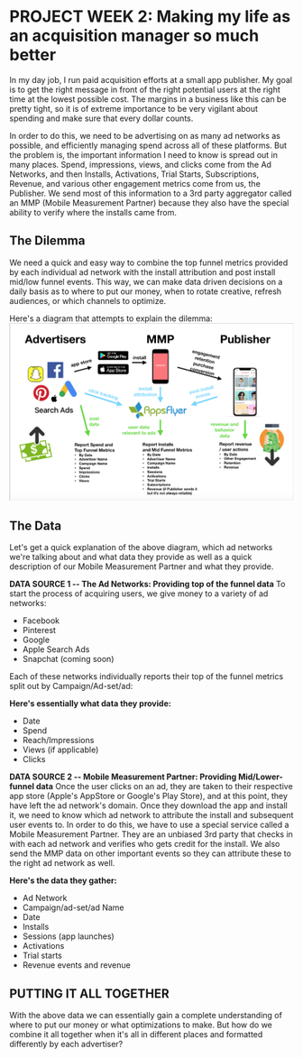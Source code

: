 # PROJECT WEEK 2: Making my life as an acquisition manager so much better

In my day job, I run paid acquisition efforts at a small app publisher. My goal is to get the right message in front of the right potential users at the right time at the lowest possible cost. The margins in a business like this can be pretty tight, so it is of extreme importance to be very vigilant about spending and make sure that every dollar counts. 

In order to do this, we need to be advertising on as many ad networks as possible, and efficiently managing spend across all of these platforms. But the problem is, the important information I need to know is spread out in many places. Spend, impressions, views, and clicks come from the Ad Networks, and then Installs, Activations, Trial Starts, Subscriptions, Revenue, and various other engagement metrics come from us, the Publisher. We send most of this information to a 3rd party aggregator called an MMP (Mobile Measurement Partner) because they also have the special ability to verify where the installs came from.

## The Dilemma
We need a quick and easy way to combine the top funnel metrics provided by each individual ad network with the install attribution and post install mid/low funnel events. This way, we can make data driven decisions on a daily basis as to where to put our money, when to rotate creative, refresh audiences, or which channels to optimize.

Here's a diagram that attempts to explain the dilemma:
![Acquisition Managers Dilemma](https://github.com/EfficiencyJunky/UCB_DataBootcamp_Homework_repo/blob/master/13-Project_Week_2/Resources/acquisition_managers_dillemma.png?raw=true)


## The Data
Let's get a quick explanation of the above diagram, which ad networks we're talking about and what data they provide as well as a quick description of our Mobile Measurement Partner and what they provide.

**DATA SOURCE 1 -- The Ad Networks: Providing top of the funnel data**
To start the process of acquiring users, we give money to a variety of ad networks:

 - Facebook
 - Pinterest
 - Google
 - Apple Search Ads
 - Snapchat (coming soon)

Each of these networks individually reports their top of the funnel metrics split out by Campaign/Ad-set/ad:

**Here's essentially what data they provide:**
 - Date
 - Spend
 - Reach/Impressions
 - Views (if applicable)
 - Clicks

**DATA SOURCE 2 -- Mobile Measurement Partner: Providing Mid/Lower-funnel data**
Once the user clicks on an ad, they are taken to their respective app store (Apple's AppStore or Google's Play Store), and at this point, they have left the ad network's domain. Once they download the app and install it, we need to know which ad network to attribute the install and subsequent user events to. In order to do this, we have to use a special service called a Mobile Measurement Partner. They are an unbiased 3rd party that checks in with each ad network and verifies who gets credit for the install. We also send the MMP data on other important events so they can attribute these to the right ad network as well.

**Here's the data they gather:**

 - 	Ad Network
 - Campaign/ad-set/ad Name
 - Date
 - Installs
 - Sessions (app launches)
 - Activations
 - Trial starts
 - Revenue events and revenue


## PUTTING IT ALL TOGETHER
With the above data we can essentially gain a complete understanding of where to put our money or what optimizations to make. But how do we combine it all together when it's all in different places and formatted differently by each advertiser?


<!--stackedit_data:
eyJoaXN0b3J5IjpbMjA2MDg1NDY5OCwtMTA4MDkzODEyOF19
-->